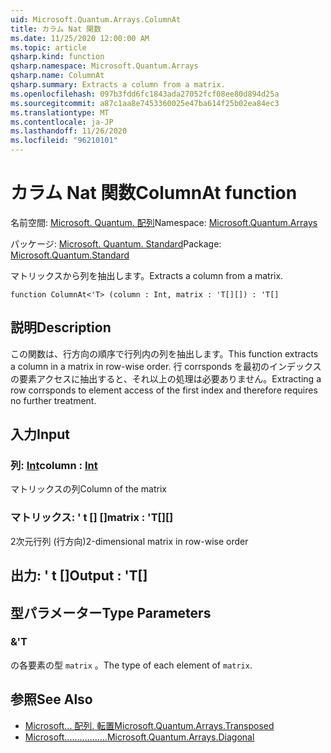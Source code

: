 ```yaml
---
uid: Microsoft.Quantum.Arrays.ColumnAt
title: カラム Nat 関数
ms.date: 11/25/2020 12:00:00 AM
ms.topic: article
qsharp.kind: function
qsharp.namespace: Microsoft.Quantum.Arrays
qsharp.name: ColumnAt
qsharp.summary: Extracts a column from a matrix.
ms.openlocfilehash: 097b3fdd6fc1843ada27052fcf08ee80d894d25a
ms.sourcegitcommit: a87c1aa8e7453360025e47ba614f25b02ea84ec3
ms.translationtype: MT
ms.contentlocale: ja-JP
ms.lasthandoff: 11/26/2020
ms.locfileid: "96210101"
---
```

# <a name="columnat-function"></a><span data-ttu-id="96caf-102">カラム Nat 関数</span><span class="sxs-lookup"><span data-stu-id="96caf-102">ColumnAt function</span></span>

<span data-ttu-id="96caf-103">名前空間: [Microsoft. Quantum. 配列](xref:Microsoft.Quantum.Arrays)</span><span class="sxs-lookup"><span data-stu-id="96caf-103">Namespace: [Microsoft.Quantum.Arrays](xref:Microsoft.Quantum.Arrays)</span></span>

<span data-ttu-id="96caf-104">パッケージ: [Microsoft. Quantum. Standard](https://nuget.org/packages/Microsoft.Quantum.Standard)</span><span class="sxs-lookup"><span data-stu-id="96caf-104">Package: [Microsoft.Quantum.Standard](https://nuget.org/packages/Microsoft.Quantum.Standard)</span></span>


<span data-ttu-id="96caf-105">マトリックスから列を抽出します。</span><span class="sxs-lookup"><span data-stu-id="96caf-105">Extracts a column from a matrix.</span></span>

```qsharp
function ColumnAt<'T> (column : Int, matrix : 'T[][]) : 'T[]
```


## <a name="description"></a><span data-ttu-id="96caf-106">説明</span><span class="sxs-lookup"><span data-stu-id="96caf-106">Description</span></span>

<span data-ttu-id="96caf-107">この関数は、行方向の順序で行列内の列を抽出します。</span><span class="sxs-lookup"><span data-stu-id="96caf-107">This function extracts a column in a matrix in row-wise order.</span></span>
<span data-ttu-id="96caf-108">行 corrsponds を最初のインデックスの要素アクセスに抽出すると、それ以上の処理は必要ありません。</span><span class="sxs-lookup"><span data-stu-id="96caf-108">Extracting a row corrsponds to element access of the first index and therefore requires no further treatment.</span></span>

## <a name="input"></a><span data-ttu-id="96caf-109">入力</span><span class="sxs-lookup"><span data-stu-id="96caf-109">Input</span></span>

### <a name="column--int"></a><span data-ttu-id="96caf-110">列: [Int](xref:microsoft.quantum.lang-ref.int)</span><span class="sxs-lookup"><span data-stu-id="96caf-110">column : [Int](xref:microsoft.quantum.lang-ref.int)</span></span>

<span data-ttu-id="96caf-111">マトリックスの列</span><span class="sxs-lookup"><span data-stu-id="96caf-111">Column of the matrix</span></span>


### <a name="matrix--t"></a><span data-ttu-id="96caf-112">マトリックス: ' t [] []</span><span class="sxs-lookup"><span data-stu-id="96caf-112">matrix : 'T[][]</span></span>

<span data-ttu-id="96caf-113">2次元行列 (行方向)</span><span class="sxs-lookup"><span data-stu-id="96caf-113">2-dimensional matrix in row-wise order</span></span>



## <a name="output--t"></a><span data-ttu-id="96caf-114">出力: ' t []</span><span class="sxs-lookup"><span data-stu-id="96caf-114">Output : 'T[]</span></span>



## <a name="type-parameters"></a><span data-ttu-id="96caf-115">型パラメーター</span><span class="sxs-lookup"><span data-stu-id="96caf-115">Type Parameters</span></span>

### <a name="t"></a><span data-ttu-id="96caf-116">&</span><span class="sxs-lookup"><span data-stu-id="96caf-116">'T</span></span>

<span data-ttu-id="96caf-117">の各要素の型 `matrix` 。</span><span class="sxs-lookup"><span data-stu-id="96caf-117">The type of each element of `matrix`.</span></span>

## <a name="see-also"></a><span data-ttu-id="96caf-118">参照</span><span class="sxs-lookup"><span data-stu-id="96caf-118">See Also</span></span>

- [<span data-ttu-id="96caf-119">Microsoft... 配列. 転置</span><span class="sxs-lookup"><span data-stu-id="96caf-119">Microsoft.Quantum.Arrays.Transposed</span></span>](xref:Microsoft.Quantum.Arrays.Transposed)
- [<span data-ttu-id="96caf-120">Microsoft.................</span><span class="sxs-lookup"><span data-stu-id="96caf-120">Microsoft.Quantum.Arrays.Diagonal</span></span>](xref:Microsoft.Quantum.Arrays.Diagonal)